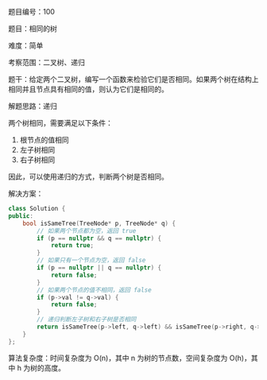 题目编号：100

题目：相同的树

难度：简单

考察范围：二叉树、递归

题干：给定两个二叉树，编写一个函数来检验它们是否相同。如果两个树在结构上相同并且节点具有相同的值，则认为它们是相同的。

解题思路：递归

两个树相同，需要满足以下条件：

1. 根节点的值相同
2. 左子树相同
3. 右子树相同

因此，可以使用递归的方式，判断两个树是否相同。

解决方案：

```cpp
class Solution {
public:
    bool isSameTree(TreeNode* p, TreeNode* q) {
        // 如果两个节点都为空，返回 true
        if (p == nullptr && q == nullptr) {
            return true;
        }
        // 如果只有一个节点为空，返回 false
        if (p == nullptr || q == nullptr) {
            return false;
        }
        // 如果两个节点的值不相同，返回 false
        if (p->val != q->val) {
            return false;
        }
        // 递归判断左子树和右子树是否相同
        return isSameTree(p->left, q->left) && isSameTree(p->right, q->right);
    }
};
```

算法复杂度：时间复杂度为 O(n)，其中 n 为树的节点数，空间复杂度为 O(h)，其中 h 为树的高度。